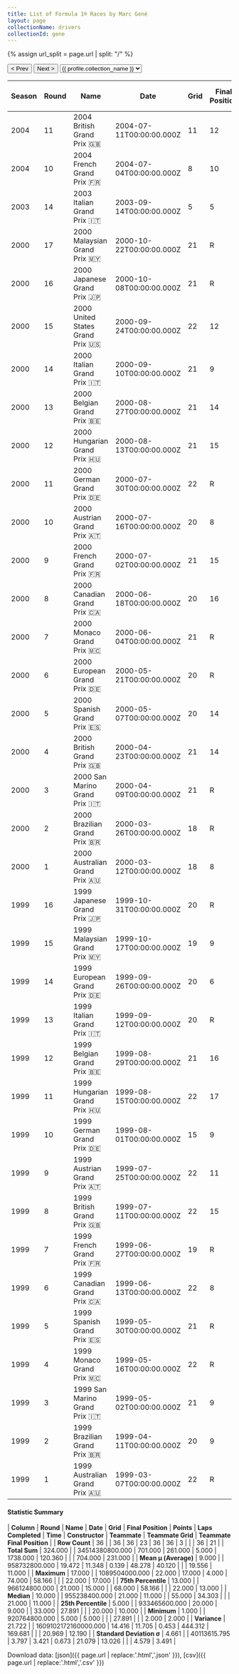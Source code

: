 ```yaml
---
title: List of Formula 1® Races by Marc Gené
layout: page
collectionName: drivers
collectionId: gene
---
```


{% assign url_split = page.url | split: "/" %}
<div id="collection-navigation">
<button onclick="selector.options[selector.selectedIndex-1].value && (window.location = selector.options[selector.selectedIndex-1].value);">&lt; Prev</button>
<button onclick="selector.options[selector.selectedIndex+1].value && (window.location = selector.options[selector.selectedIndex+1].value);">Next &gt;</button>
<select id="selector" onchange="this.options[this.selectedIndex].value && (window.location = this.options[this.selectedIndex].value);">
  {% for collectionId in site.data[page.collectionName].refs %}
    {% if collectionId == page.collectionId %}
      {% assign selected = "selected" %}
    {% else %}
      {% assign selected = "" %}
    {% endif %}
    {% assign profile = site.data[page.collectionName][collectionId].profile %}
    <option value="/f1/{{ page.collectionName }}/{{ collectionId }}/{{ url_split[4] }}" {{ selected }}>{{ profile.collection_name }}</option>
  {% endfor %}
</select>
</div>

| Season | Round | Name | Date | Grid | Final Position | Points | Laps Completed | Time | Constructor | Teammate | Teammate Grid | Teammate Final Position |
|--|--|--|--|--|--|--|--|--|--|--|--|--|
| 2004 | 11 | 2004 British Grand Prix 🇬🇧 | 2004-07-11T00:00:00.000Z | 11 | 12 | 0.0 | 60 | +34.303 | Williams 🇬🇧 | [Juan Pablo Montoya 🇨🇴](/f1/drivers/montoya) | 7 | 5 |
| 2004 | 10 | 2004 French Grand Prix 🇫🇷 | 2004-07-04T00:00:00.000Z | 8 | 10 | 0.0 | 70 | +58.166 | Williams 🇬🇧 | [Juan Pablo Montoya 🇨🇴](/f1/drivers/montoya) | 6 | 8 |
| 2003 | 14 | 2003 Italian Grand Prix 🇮🇹 | 2003-09-14T00:00:00.000Z | 5 | 5 | 4.0 | 53 | +27.891 | Williams 🇬🇧 | [Juan Pablo Montoya 🇨🇴](/f1/drivers/montoya) | 2 | 2 |
| 2000 | 17 | 2000 Malaysian Grand Prix 🇲🇾 | 2000-10-22T00:00:00.000Z | 21 | R | 0.0 | 36 |   | Minardi 🇮🇹 | [Gastón Mazzacane 🇦🇷](/f1/drivers/mazzacane) | 22 | 13 |
| 2000 | 16 | 2000 Japanese Grand Prix 🇯🇵 | 2000-10-08T00:00:00.000Z | 21 | R | 0.0 | 46 |   | Minardi 🇮🇹 | [Gastón Mazzacane 🇦🇷](/f1/drivers/mazzacane) | 22 | 15 |
| 2000 | 15 | 2000 United States Grand Prix 🇺🇸 | 2000-09-24T00:00:00.000Z | 22 | 12 | 0.0 | 72 |   | Minardi 🇮🇹 | [Gastón Mazzacane 🇦🇷](/f1/drivers/mazzacane) | 21 | R |
| 2000 | 14 | 2000 Italian Grand Prix 🇮🇹 | 2000-09-10T00:00:00.000Z | 21 | 9 | 0.0 | 52 |   | Minardi 🇮🇹 | [Gastón Mazzacane 🇦🇷](/f1/drivers/mazzacane) | 22 | 10 |
| 2000 | 13 | 2000 Belgian Grand Prix 🇧🇪 | 2000-08-27T00:00:00.000Z | 21 | 14 | 0.0 | 43 |   | Minardi 🇮🇹 | [Gastón Mazzacane 🇦🇷](/f1/drivers/mazzacane) | 22 | 17 |
| 2000 | 12 | 2000 Hungarian Grand Prix 🇭🇺 | 2000-08-13T00:00:00.000Z | 21 | 15 | 0.0 | 74 |   | Minardi 🇮🇹 | [Gastón Mazzacane 🇦🇷](/f1/drivers/mazzacane) | 22 | R |
| 2000 | 11 | 2000 German Grand Prix 🇩🇪 | 2000-07-30T00:00:00.000Z | 22 | R | 0.0 | 33 |   | Minardi 🇮🇹 | [Gastón Mazzacane 🇦🇷](/f1/drivers/mazzacane) | 21 | 11 |
| 2000 | 10 | 2000 Austrian Grand Prix 🇦🇹 | 2000-07-16T00:00:00.000Z | 20 | 8 | 0.0 | 70 |   | Minardi 🇮🇹 | [Gastón Mazzacane 🇦🇷](/f1/drivers/mazzacane) | 22 | 12 |
| 2000 | 9 | 2000 French Grand Prix 🇫🇷 | 2000-07-02T00:00:00.000Z | 21 | 15 | 0.0 | 70 |   | Minardi 🇮🇹 | [Gastón Mazzacane 🇦🇷](/f1/drivers/mazzacane) | 22 | R |
| 2000 | 8 | 2000 Canadian Grand Prix 🇨🇦 | 2000-06-18T00:00:00.000Z | 20 | 16 | 0.0 | 64 |   | Minardi 🇮🇹 | [Gastón Mazzacane 🇦🇷](/f1/drivers/mazzacane) | 22 | 12 |
| 2000 | 7 | 2000 Monaco Grand Prix 🇲🇨 | 2000-06-04T00:00:00.000Z | 21 | R | 0.0 | 21 |   | Minardi 🇮🇹 | [Gastón Mazzacane 🇦🇷](/f1/drivers/mazzacane) | 22 | R |
| 2000 | 6 | 2000 European Grand Prix 🇩🇪 | 2000-05-21T00:00:00.000Z | 20 | R | 0.0 | 47 |   | Minardi 🇮🇹 | [Gastón Mazzacane 🇦🇷](/f1/drivers/mazzacane) | 21 | 8 |
| 2000 | 5 | 2000 Spanish Grand Prix 🇪🇸 | 2000-05-07T00:00:00.000Z | 20 | 14 | 0.0 | 63 |   | Minardi 🇮🇹 | [Gastón Mazzacane 🇦🇷](/f1/drivers/mazzacane) | 21 | 15 |
| 2000 | 4 | 2000 British Grand Prix 🇬🇧 | 2000-04-23T00:00:00.000Z | 21 | 14 | 0.0 | 59 |   | Minardi 🇮🇹 | [Gastón Mazzacane 🇦🇷](/f1/drivers/mazzacane) | 22 | 15 |
| 2000 | 3 | 2000 San Marino Grand Prix 🇮🇹 | 2000-04-09T00:00:00.000Z | 21 | R | 0.0 | 5 |   | Minardi 🇮🇹 | [Gastón Mazzacane 🇦🇷](/f1/drivers/mazzacane) | 20 | 13 |
| 2000 | 2 | 2000 Brazilian Grand Prix 🇧🇷 | 2000-03-26T00:00:00.000Z | 18 | R | 0.0 | 31 |   | Minardi 🇮🇹 | [Gastón Mazzacane 🇦🇷](/f1/drivers/mazzacane) | 20 | 10 |
| 2000 | 1 | 2000 Australian Grand Prix 🇦🇺 | 2000-03-12T00:00:00.000Z | 18 | 8 | 0.0 | 57 |   | Minardi 🇮🇹 | [Gastón Mazzacane 🇦🇷](/f1/drivers/mazzacane) | 22 | R |
| 1999 | 16 | 1999 Japanese Grand Prix 🇯🇵 | 1999-10-31T00:00:00.000Z | 20 | R | 0.0 | 31 |   | Minardi 🇮🇹 | [Luca Badoer 🇮🇹](/f1/drivers/badoer) | 22 | R |
| 1999 | 15 | 1999 Malaysian Grand Prix 🇲🇾 | 1999-10-17T00:00:00.000Z | 19 | 9 | 0.0 | 55 |   | Minardi 🇮🇹 | [Luca Badoer 🇮🇹](/f1/drivers/badoer) | 21 | R |
| 1999 | 14 | 1999 European Grand Prix 🇩🇪 | 1999-09-26T00:00:00.000Z | 20 | 6 | 1.0 | 66 | +1:05.154 | Minardi 🇮🇹 | [Luca Badoer 🇮🇹](/f1/drivers/badoer) | 19 | R |
| 1999 | 13 | 1999 Italian Grand Prix 🇮🇹 | 1999-09-12T00:00:00.000Z | 20 | R | 0.0 | 0 |   | Minardi 🇮🇹 | [Luca Badoer 🇮🇹](/f1/drivers/badoer) | 19 | R |
| 1999 | 12 | 1999 Belgian Grand Prix 🇧🇪 | 1999-08-29T00:00:00.000Z | 21 | 16 | 0.0 | 43 |   | Minardi 🇮🇹 | [Luca Badoer 🇮🇹](/f1/drivers/badoer) | 20 | R |
| 1999 | 11 | 1999 Hungarian Grand Prix 🇭🇺 | 1999-08-15T00:00:00.000Z | 22 | 17 | 0.0 | 74 |   | Minardi 🇮🇹 | [Luca Badoer 🇮🇹](/f1/drivers/badoer) | 19 | 14 |
| 1999 | 10 | 1999 German Grand Prix 🇩🇪 | 1999-08-01T00:00:00.000Z | 15 | 9 | 0.0 | 45 | +1:48.318 | Minardi 🇮🇹 | [Luca Badoer 🇮🇹](/f1/drivers/badoer) | 19 | 10 |
| 1999 | 9 | 1999 Austrian Grand Prix 🇦🇹 | 1999-07-25T00:00:00.000Z | 22 | 11 | 0.0 | 70 |   | Minardi 🇮🇹 | [Luca Badoer 🇮🇹](/f1/drivers/badoer) | 19 | 13 |
| 1999 | 8 | 1999 British Grand Prix 🇬🇧 | 1999-07-11T00:00:00.000Z | 22 | 15 | 0.0 | 58 |   | Minardi 🇮🇹 | [Luca Badoer 🇮🇹](/f1/drivers/badoer) | 21 | R |
| 1999 | 7 | 1999 French Grand Prix 🇫🇷 | 1999-06-27T00:00:00.000Z | 19 | R | 0.0 | 25 |   | Minardi 🇮🇹 | [Luca Badoer 🇮🇹](/f1/drivers/badoer) | 20 | 10 |
| 1999 | 6 | 1999 Canadian Grand Prix 🇨🇦 | 1999-06-13T00:00:00.000Z | 22 | 8 | 0.0 | 68 |   | Minardi 🇮🇹 | [Luca Badoer 🇮🇹](/f1/drivers/badoer) | 21 | 10 |
| 1999 | 5 | 1999 Spanish Grand Prix 🇪🇸 | 1999-05-30T00:00:00.000Z | 21 | R | 0.0 | 0 |   | Minardi 🇮🇹 | [Luca Badoer 🇮🇹](/f1/drivers/badoer) | 22 | R |
| 1999 | 4 | 1999 Monaco Grand Prix 🇲🇨 | 1999-05-16T00:00:00.000Z | 22 | R | 0.0 | 24 |   | Minardi 🇮🇹 | [Luca Badoer 🇮🇹](/f1/drivers/badoer) | 20 | R |
| 1999 | 3 | 1999 San Marino Grand Prix 🇮🇹 | 1999-05-02T00:00:00.000Z | 21 | 9 | 0.0 | 59 |   | Minardi 🇮🇹 | [Luca Badoer 🇮🇹](/f1/drivers/badoer) | 22 | 8 |
| 1999 | 2 | 1999 Brazilian Grand Prix 🇧🇷 | 1999-04-11T00:00:00.000Z | 20 | 9 | 0.0 | 69 |   | Minardi 🇮🇹 | [Stéphane Sarrazin 🇫🇷](/f1/drivers/sarrazin) | 18 | R |
| 1999 | 1 | 1999 Australian Grand Prix 🇦🇺 | 1999-03-07T00:00:00.000Z | 22 | R | 0.0 | 25 |   | Minardi 🇮🇹 | [Luca Badoer 🇮🇹](/f1/drivers/badoer) | 21 | R |

#### Statistic Summary

| **Column** | **Round** | **Name** | **Date** | **Grid** | **Final Position** | **Points** | **Laps Completed** | **Time** | **Constructor** | **Teammate** | **Teammate Grid** | **Teammate Final Position** |
| **Row Count** | 36 |  | 36 | 36 | 23 | 36 | 36 | 3 |  |  | 36 | 21 |
| **Total Sum** | 324.000 |  | 34514380800.000 | 701.000 | 261.000 | 5.000 | 1738.000 | 120.360 |  |  | 704.000 | 231.000 |
| **Mean μ (Average)** | 9.000 |  | 958732800.000 | 19.472 | 11.348 | 0.139 | 48.278 | 40.120 |  |  | 19.556 | 11.000 |
| **Maximum** | 17.000 |  | 1089504000.000 | 22.000 | 17.000 | 4.000 | 74.000 | 58.166 |  |  | 22.000 | 17.000 |
| **75th Percentile** | 13.000 |  | 966124800.000 | 21.000 | 15.000 |  | 68.000 | 58.166 |  |  | 22.000 | 13.000 |
| **Median** | 10.000 |  | 955238400.000 | 21.000 | 11.000 |  | 55.000 | 34.303 |  |  | 21.000 | 11.000 |
| **25th Percentile** | 5.000 |  | 933465600.000 | 20.000 | 9.000 |  | 33.000 | 27.891 |  |  | 20.000 | 10.000 |
| **Minimum** | 1.000 |  | 920764800.000 | 5.000 | 5.000 |  |  | 27.891 |  |  | 2.000 | 2.000 |
| **Variance** | 21.722 |  | 1609102172160000.000 | 14.416 | 11.705 | 0.453 | 444.312 | 169.681 |  |  | 20.969 | 12.190 |
| **Standard Deviation σ** | 4.661 |  | 40113615.795 | 3.797 | 3.421 | 0.673 | 21.079 | 13.026 |  |  | 4.579 | 3.491 |

Download data: [json]({{ page.url | replace:'.html','.json' }}), [csv]({{ page.url | replace:'.html','.csv' }})
